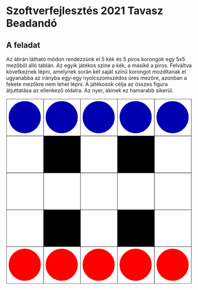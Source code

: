 # Szoftverfejlesztés 2021 Tavasz Beadandó

## A feladat

Az ábrán látható módon rendezzünk el 5 kék és 5 piros korongok egy 5x5 mezőből álló táblán. Az egyik játékos színe a kék, a másiké a piros. Felváltva következnek lépni, amelynek során két saját színű korongot mozdítanak el ugyanabba az irányba egy-egy nyolcszomszédos üres mezőre, azonban a fekete mezőkre nem lehet lépni. A játékosok célja az összes figura átjuttatása az ellenkező oldalra. Az nyer, akinek ez hamarabb sikerül.

![](abra.png)
